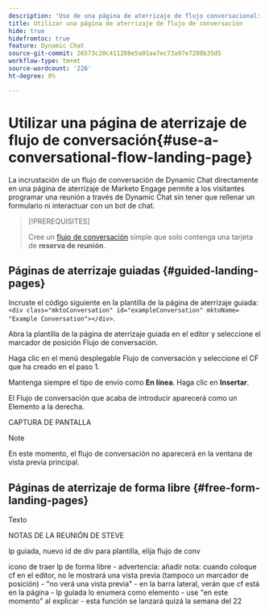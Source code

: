 ```yaml
---
description: 'Uso de una página de aterrizaje de flujo conversacional: documentos de Marketo, documentación del producto'
title: Utilizar una página de aterrizaje de flujo de conversación
hide: true
hidefromtoc: true
feature: Dynamic Chat
source-git-commit: 26573c20c411208e5a01aa7ec73a97e7208b35d5
workflow-type: tm+mt
source-wordcount: '226'
ht-degree: 0%

---
```


# Utilizar una página de aterrizaje de flujo de conversación{#use-a-conversational-flow-landing-page}

La incrustación de un flujo de conversación de Dynamic Chat directamente en una página de aterrizaje de Marketo Engage permite a los visitantes programar una reunión a través de Dynamic Chat sin tener que rellenar un formulario ni interactuar con un bot de chat.

>[!PREREQUISITES]
>
>Cree un [flujo de conversación](/help/marketo/product-docs/demand-generation/dynamic-chat/automated-chat/create-a-conversational-flow.md) simple que solo contenga una tarjeta de **reserva de reunión**.

## Páginas de aterrizaje guiadas {#guided-landing-pages}

Incruste el código siguiente en la plantilla de la página de aterrizaje guiada: `<div class="mktoConversation" id="exampleConversation" mktoName= "Example Conversation"></div>`.

Abra la plantilla de la página de aterrizaje guiada en el editor y seleccione el marcador de posición Flujo de conversación.

Haga clic en el menú desplegable Flujo de conversación y seleccione el CF que ha creado en el paso 1.

Mantenga siempre el tipo de envío como **En línea**. Haga clic en **Insertar**.

El Flujo de conversación que acaba de introducir aparecerá como un Elemento a la derecha.

CAPTURA DE PANTALLA

>[!NOTE]
>
>En este momento, el flujo de conversación no aparecerá en la ventana de vista previa principal.

## Páginas de aterrizaje de forma libre {#free-form-landing-pages}

Texto


NOTAS DE LA REUNIÓN DE STEVE

lp guiada, nuevo id de div para plantilla, elija flujo de conv

icono de traer lp de forma libre - advertencia: añadir nota: cuando coloque cf en el editor, no le mostrará una vista previa (tampoco un marcador de posición) - &quot;no verá una vista previa&quot; - en la barra lateral, verán que cf está en la página - lp guiada lo enumera como elemento - use &quot;en este momento&quot; al explicar - esta función se lanzará quizá la semana del 22

